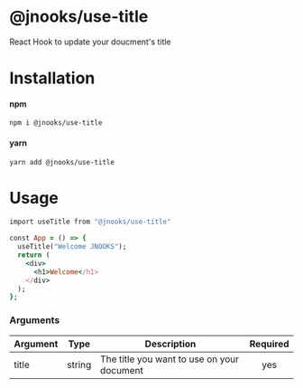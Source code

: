# @jnooks/use-title

React Hook to update your doucment's title

# Installation

#### npm
```
npm i @jnooks/use-title
```
#### yarn
```
yarn add @jnooks/use-title
```

# Usage
```ruby
import useTitle from "@jnooks/use-title"

const App = () => {
  useTitle("Welcome JNOOKS");
  return (
    <div>
      <h1>Welcome</h1>
    </div>
  );
};
```

### Arguments
|**Argument**|**Type**|**Description**|**Required**|
|---|:---:|---|:---:|
|title|string|The title you want to use on your document|yes|
